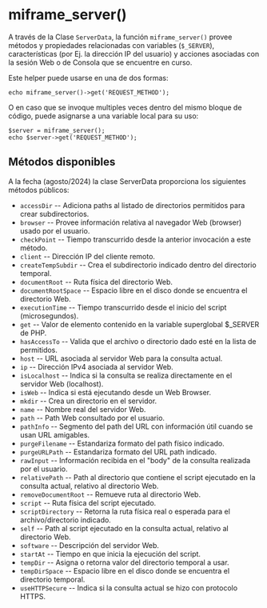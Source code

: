 # miframe_server()

A través de la Clase `ServerData`, la función `miframe_server()` provee métodos y propiedades relacionadas con variables (`$_SERVER`), características (por Ej. la dirección IP del usuario) y acciones asociadas con la sesión Web o de Consola que se encuentre en curso.

Este helper puede usarse en una de dos formas:

````
echo miframe_server()->get('REQUEST_METHOD');
````

O en caso que se invoque multiples veces dentro del mismo bloque de código, puede asignarse a una variable local para su uso:

````
$server = miframe_server();
echo $server->get('REQUEST_METHOD');
````

## Métodos disponibles

A la fecha (agosto/2024) la clase ServerData proporciona los siguientes métodos públicos:

* `accessDir` -- Adiciona paths al listado de directorios permitidos para crear subdirectorios.
* `browser` -- Provee información relativa al navegador Web (browser) usado por el usuario.
* `checkPoint` -- Tiempo transcurrido desde la anterior invocación a este método.
* `client` -- Dirección IP del cliente remoto.
* `createTempSubdir` -- Crea el subdirectorio indicado dentro del directorio temporal.
* `documentRoot` -- Ruta física del directorio Web.
* `documentRootSpace` -- Espacio libre en el disco donde se encuentra el directorio Web.
* `executionTime` -- Tiempo transcurrido desde el inicio del script (microsegundos).
* `get` -- Valor de elemento contenido en la variable superglobal $_SERVER de PHP.
* `hasAccessTo` -- Valida que el archivo o directorio dado esté en la lista de permitidos.
* `host` -- URL asociada al servidor Web para la consulta actual.
* `ip` -- Dirección IPv4 asociada al servidor Web.
* `isLocalhost` -- Indica si la consulta se realiza directamente en el servidor Web (localhost).
* `isWeb` -- Indica si está ejecutando desde un Web Browser.
* `mkdir` -- Crea un directorio en el servidor.
* `name` -- Nombre real del servidor Web.
* `path` -- Path Web consultado por el usuario.
* `pathInfo` -- Segmento del path del URL con información útil cuando se usan URL amigables.
* `purgeFilename` -- Estandariza formato del path físico indicado.
* `purgeURLPath` -- Estandariza formato del URL path indicado.
* `rawInput` -- Información recibida en el "body" de la consulta realizada por el usuario.
* `relativePath` -- Path al directorio que contiene el script ejecutado en la consulta actual, relativo al directorio Web.
* `removeDocumentRoot` -- Remueve ruta al directorio Web.
* `script` -- Ruta física del script ejecutado.
* `scriptDirectory` -- Retorna la ruta física real o esperada para el archivo/directorio indicado.
* `self` -- Path al script ejecutado en la consulta actual, relativo al directorio Web.
* `software` -- Descripción del servidor Web.
* `startAt` -- Tiempo en que inicia la ejecución del script.
* `tempDir` -- Asigna o retorna valor del directorio temporal a usar.
* `tempDirSpace` -- Espacio libre en el disco donde se encuentra el directorio temporal.
* `useHTTPSecure` -- Indica si la consulta actual se hizo con protocolo HTTPS.